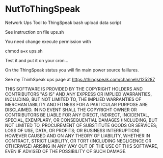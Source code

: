 # NutToThingSpeak

Network Ups Tool to ThingSpeak bash upload data script

See instruction on file ups.sh

You need change execute permission with

chmod a+x ups.sh

Test it and put it on your cron...

On the ThingSpeak status you will fin main power source faillures.

See my ThinhSpeak ups page at https://thingspeak.com/channels/125287

THIS SOFTWARE IS PROVIDED BY THE COPYRIGHT HOLDERS AND CONTRIBUTORS "AS IS" AND ANY EXPRESS OR IMPLIED WARRANTIES, INCLUDING, BUT NOT LIMITED TO, THE IMPLIED WARRANTIES OF MERCHANTABILITY AND FITNESS FOR A PARTICULAR PURPOSE ARE DISCLAIMED. IN NO EVENT SHALL THE COPYRIGHT OWNER OR CONTRIBUTORS BE LIABLE FOR ANY DIRECT, INDIRECT, INCIDENTAL, SPECIAL, EXEMPLARY, OR CONSEQUENTIAL DAMAGES (INCLUDING, BUT NOT LIMITED TO, PROCUREMENT OF SUBSTITUTE GOODS OR SERVICES; LOSS OF USE, DATA, OR PROFITS; OR BUSINESS INTERRUPTION) HOWEVER CAUSED AND ON ANY THEORY OF LIABILITY, WHETHER IN CONTRACT, STRICT LIABILITY, OR TORT (INCLUDING NEGLIGENCE OR OTHERWISE) ARISING IN ANY WAY OUT OF THE USE OF THIS SOFTWARE, EVEN IF ADVISED OF THE POSSIBILITY OF SUCH DAMAGE.
